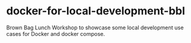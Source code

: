 # docker-for-local-development-bbl
Brown Bag Lunch Workshop to showcase some local development use cases for Docker and docker compose.
